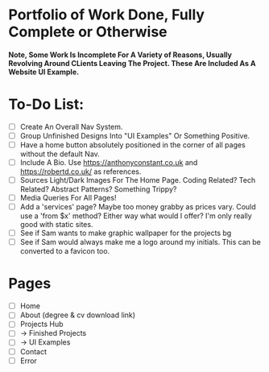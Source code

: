 # Portfolio of Work Done, Fully Complete or Otherwise

#### Note, Some Work Is Incomplete For A Variety of Reasons, Usually Revolving Around CLients Leaving The Project. These Are Included As A Website UI Example.

# To-Do List:

- [ ] Create An Overall Nav System.
- [ ] Group Unfinished Designs Into "UI Examples" Or Something Positive.
- [ ] Have a home button absolutely positioned in the corner of all pages without the default Nav.
- [ ] Include A Bio. Use https://anthonyconstant.co.uk and https://robertd.co.uk/ as references.
- [ ] Sources Light/Dark Images For The Home Page. Coding Related? Tech Related? Abstract Patterns? Something Trippy?
- [ ] Media Queries For All Pages!
- [ ] Add a 'services' page? Maybe too money grabby as prices vary. Could use a 'from $x' method? Either way what would I offer? I'm only really good with static sites.
- [ ] See if Sam wants to make graphic wallpaper for the projects bg
- [ ] See if Sam would always make me a logo around my initials. This can be converted to a favicon too.

# Pages

- [ ] Home
- [ ] About (degree & cv download link)
- [ ] Projects Hub
- [ ] -> Finished Projects
- [ ] -> UI Examples
- [ ] Contact
- [ ] Error
